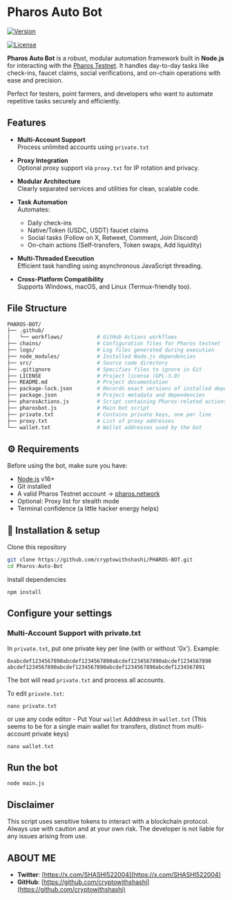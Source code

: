 # Pharos Auto Bot

[![Version](https://img.shields.io/badge/version-v1.0.0-blue)](https://github.com/crypto-with-shashi/Pharos-Auto-Bot)

[![License](https://img.shields.io/badge/license-MIT-green)](LICENSE)

**Pharos Auto Bot** is a robust, modular automation framework built in **Node.js** for interacting with the [Pharos Testnet](https://pharos.network). It handles day-to-day tasks like check-ins, faucet claims, social verifications, and on-chain operations with ease and precision.

Perfect for testers, point farmers, and developers who want to automate repetitive tasks securely and efficiently.



## Features

- **Multi-Account Support**  
  Process unlimited accounts using `private.txt`

- **Proxy Integration**  
  Optional proxy support via `proxy.txt` for IP rotation and privacy.

- **Modular Architecture**  
  Clearly separated services and utilities for clean, scalable code.

- **Task Automation**  
  Automates:
  - Daily check-ins
  - Native/Token (USDC, USDT) faucet claims
  - Social tasks (Follow on X, Retweet, Comment, Join Discord)
  - On-chain actions (Self-transfers, Token swaps, Add liquidity)

- **Multi-Threaded Execution**  
  Efficient task handling using asynchronous JavaScript threading.

- **Cross-Platform Compatibility**  
  Supports Windows, macOS, and Linux (Termux-friendly too).


## File Structure

```bash
PHAROS-BOT/
├── .github/
│   └── workflows/           # GitHub Actions workflows
├── chains/                  # Configuration files for Pharos testnet
├── logs/                    # Log files generated during execution
├── node_modules/            # Installed Node.js dependencies
├── src/                     # Source code directory
├── .gitignore               # Specifies files to ignore in Git
├── LICENSE                  # Project license (GPL-3.0)
├── README.md                # Project documentation
├── package-lock.json        # Records exact versions of installed dependencies
├── package.json             # Project metadata and dependencies
├── pharosActions.js         # Script containing Pharos-related actions
├── pharosbot.js             # Main bot script
├── private.txt              # Contains private keys, one per line
├── proxy.txt                # List of proxy addresses
└── wallet.txt               # Wallet addresses used by the bot

```
## ⚙️ Requirements

Before using the bot, make sure you have:

- [Node.js](https://nodejs.org/) v16+
- Git installed
- A valid Pharos Testnet account → [pharos.network](https://testnet.pharosnetwork.xyz/experience?inviteCode=L0HoBrbC34YT7ezk)
- Optional: Proxy list for stealth mode
- Terminal confidence (a little hacker energy helps)



## 🧠 Installation & setup

Clone this repository

```bash
git clone https://github.com/cryptowithshashi/PHAROS-BOT.git
cd Pharos-Auto-Bot
```
 Install dependencies
```
npm install
```
## Configure your settings

### Multi-Account Support with private.txt

 In `private.txt`, put one private key per line (with or without '0x'). Example:

   ```
   0xabcdef1234567890abcdef1234567890abcdef1234567890abcdef1234567890
   abcdef1234567890abcdef1234567890abcdef1234567890abcdef1234567891
   ```
The bot will read `private.txt` and process all accounts.

To edit `private.txt`:
```
nano private.txt
```
 or use any code editor - Put Your `wallet` Adddress in `wallet.txt` (This seems to be for a single main wallet for transfers, distinct from multi-account private keys)
```
nano wallet.txt
```

## Run the bot
```
node main.js
```
## Disclaimer

This script uses sensitive tokens to interact with a blockchain protocol. Always use with caution and at your own risk. The developer is not liable for any issues arising from use.

## ABOUT ME

- **Twitter**: [https://x.com/SHASHI522004](https://x.com/SHASHI522004)
- **GitHub**: [https://github.com/cryptowithshashi](https://github.com/cryptowithshashi)
